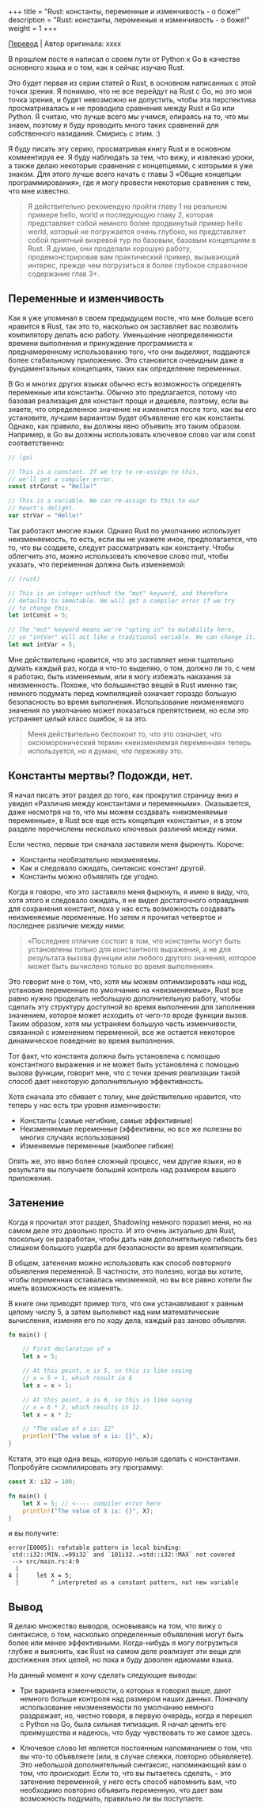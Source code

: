 +++
title = "Rust: константы, переменные и изменчивость - о боже!"
description = "Rust: константы, переменные и изменчивость - о боже!"
weight = 1
+++

[Перевод](https://oswalt.dev/2020/03/rust-constants-variables-and-mutability-oh-my/) | Автор оригинала: xxxx

В прошлом посте я написал о своем пути от Python к Go в качестве основного языка и о том, как я сейчас изучаю Rust.

Это будет первая из серии статей о Rust, в основном написанных с этой точки зрения. Я понимаю, что не все перейдут на Rust с Go, но это моя точка зрения, и будет невозможно не допустить, чтобы эта перспектива просматривалась и не проводила сравнения между Rust и Go или Python. Я считаю, что лучше всего мы учимся, опираясь на то, что мы знаем, поэтому я буду проводить много таких сравнений для собственного назидания. Смирись с этим. :)

Я буду писать эту серию, просматривая книгу Rust и в основном комментируя ее. Я буду наблюдать за тем, что вижу, и извлекаю уроки, а также делаю некоторые сравнения с концепциями, с которыми я уже знаком. Для этого лучше всего начать с главы 3 «Общие концепции программирования», где я могу провести некоторые сравнения с тем, что мне известно.

> Я действительно рекомендую пройти главу 1 на реальном примере hello, world и последующую главу 2, которая представляет собой немного более продвинутый пример hello world, который не погружается очень глубоко, но представляет собой приятный вихревой тур по базовым, базовым концепциям в Rust. Я думаю, они проделали хорошую работу, продемонстрировав вам практический пример, вызывающий интерес, прежде чем погрузиться в более глубокое справочное содержание глав 3+.

## Переменные и изменчивость

Как я уже упоминал в своем предыдущем посте, что мне больше всего нравится в Rust, так это то, насколько он заставляет вас позволить компилятору делать всю работу. Уменьшение неопределенности времени выполнения и принуждение программиста к преднамеренному использованию того, что они выделяют, поддаются более стабильному приложению. Это становится очевидным даже в фундаментальных концепциях, таких как определение переменных.

В Go и многих других языках обычно есть возможность определять переменные или константы. Обычно это предлагается, потому что базовая реализация для констант проще и дешевле, поэтому, если вы знаете, что определенное значение не изменится после того, как вы его установите, лучшим вариантом будет объявление его как константы. Однако, как правило, вы должны явно объявить это таким образом. Например, в Go вы должны использовать ключевое слово var или const соответственно: 

```go
// (go)

// This is a constant. If we try to re-assign to this,
// we'll get a compiler error.
const strConst = "Hello!"

// This is a variable. We can re-assign to this to our
// heart's delight.
var strVar = "Hello!"
```

Так работают многие языки. Однако Rust по умолчанию использует неизменяемость, то есть, если вы не укажете иное, предполагается, что то, что вы создаете, следует рассматривать как константу. Чтобы облегчить это, можно использовать ключевое слово mut, чтобы указать, что переменная должна быть изменяемой: 

```rust
// (rust)

// This is an integer without the "mut" keyword, and therefore
// defaults to immutable. We will get a compiler error if we try
// to change this.
let intConst = 5;

// The "mut" keyword means we're "opting in" to mutability here,
// so "intVar" will act like a traditional variable. We can change it.
let mut intVar = 5;
```

Мне действительно нравится, что это заставляет меня тщательно думать каждый раз, когда я что-то выделяю, о том, должно ли то, с чем я работаю, быть изменяемым, или я могу избежать наказания за неизменность. Похоже, что большинство вещей в Rust именно так; немного подумать перед компиляцией означает гораздо большую безопасность во время выполнения. Использование неизменяемого значения по умолчанию может показаться препятствием, но если это устраняет целый класс ошибок, я за это.

> Меня действительно беспокоит то, что это означает, что оксюморонический термин «неизменяемая переменная» теперь используется, но я думаю, что переживу это.

## Константы мертвы? Подожди, нет.

Я начал писать этот раздел до того, как прокрутил страницу вниз и увидел «Различия между константами и переменными». Оказывается, даже несмотря на то, что мы можем создавать «неизменяемые переменные», в Rust все еще есть концепция «константы», и в этом разделе перечислены несколько ключевых различий между ними.

Если честно, первые три сначала заставили меня фыркнуть. Короче:

- Константы необязательно неизменяемы.
- Как и следовало ожидать, синтаксис констант другой.
- Константы можно объявлять где угодно.

Когда я говорю, что это заставило меня фыркнуть, я имею в виду, что, хотя этого и следовало ожидать, я не видел достаточного оправдания для сохранения констант, пока у нас есть возможность создавать неизменяемые переменные. Но затем я прочитал четвертое и последнее различие между ними:

> «Последнее отличие состоит в том, что константы могут быть установлены только для константного выражения, а не для результата вызова функции или любого другого значения, которое может быть вычислено только во время выполнения».

Это говорит мне о том, что, хотя мы можем оптимизировать наш код, установив переменные по умолчанию на «неизменяемые», Rust все равно нужно проделать небольшую дополнительную работу, чтобы сделать эту структуру доступной во время выполнения для заполнения значением, которое может исходить от чего-то вроде функции вызов. Таким образом, хотя мы устраняем большую часть изменчивости, связанной с изменением переменной, все же остается некоторое динамическое поведение во время выполнения.

Тот факт, что константа должна быть установлена с помощью константного выражения и не может быть установлена с помощью вызова функции, говорит мне, что с точки зрения реализации такой способ дает некоторую дополнительную эффективность.

Хотя сначала это сбивает с толку, мне действительно нравится, что теперь у нас есть три уровня изменчивости:

- Константы (самые негибкие, самые эффективные)
- Неизменяемые переменные (эффективны, но все же полезны во многих случаях использования)
- Изменяемые переменные (наиболее гибкие)

Опять же, это явно более сложный процесс, чем другие языки, но в результате вы получаете больший контроль над размером вашего приложения. 

## Затенение

Когда я прочитал этот раздел, Shadowing немного поразил меня, но на самом деле это довольно просто. И это очень актуально для Rust, поскольку он разработан, чтобы дать нам дополнительную гибкость без слишком большого ущерба для безопасности во время компиляции.

В общем, затенение можно использовать как способ повторного объявления переменной. В частности, это полезно, когда вы хотите, чтобы переменная оставалась неизменной, но вы все равно хотели бы иметь возможность ее изменять.

В книге они приводят пример того, что они устанавливают x равным целому числу 5, а затем выполняют над ним математические вычисления, изменяя его по ходу дела, каждый раз заново объявляя. 

```rust
fn main() {

    // First declaration of x
    let x = 5;

    // At this point, x is 5, so this is like saying
    // x = 5 + 1, which result in 6
    let x = x + 1;

    // At this point, x is 6, so this is like saying
    // x = 6 * 2, which results in 12.
    let x = x * 2;

    // "The value of x is: 12"
    println!("The value of x is: {}", x);
}
```

Кстати, это еще одна вещь, которую нельзя сделать с константами. Попробуйте скомпилировать эту программу: 

```rust
const X: i32 = 100;

fn main() {
    let X = 5; // <---- compiler error here
    println!("The value of X is: {}", X);
}
```

и вы получите: 

```
error[E0005]: refutable pattern in local binding: `std::i32::MIN..=99i32` and `101i32..=std::i32::MAX` not covered
 --> src/main.rs:4:9
  |
4 |     let X = 5;
  |         ^ interpreted as a constant pattern, not new variable
```

## Вывод

Я делаю множество выводов, основываясь на том, что вижу о синтаксисе, о том, насколько определенные объявления могут быть более или менее эффективными. Когда-нибудь я могу погрузиться глубже и выяснить, как Rust на самом деле реализует эти вещи для достижения этих целей, но пока я буду доволен идиомами языка.

На данный момент я хочу сделать следующие выводы:

- Три варианта изменчивости, о которых я говорил выше, дают немного больше контроля над размером наших данных. Поначалу использование неизменяемости по умолчанию немного раздражает, но, честно говоря, в первую очередь, когда я перешел с Python на Go, была сильная типизация. Я начал ценить его преимущества и надеюсь, что буду чувствовать то же самое здесь.

- Ключевое слово let является постоянным напоминанием о том, что вы что-то объявляете (или, в случае слежки, повторно объявляете). Это небольшой дополнительный синтаксис, напоминающий вам о том, что происходит. Если то, что вы пытаетесь сделать, - это затенение переменной, у него есть способ напомнить вам, что необходимо повторно объявить переменную, что дает вам возможность подумать, правильно ли вы поступаете. 

